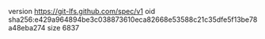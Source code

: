 version https://git-lfs.github.com/spec/v1
oid sha256:e429a964894be3c038873610eca82668e53588c21c35dfe5f13be78a48eba274
size 6837
